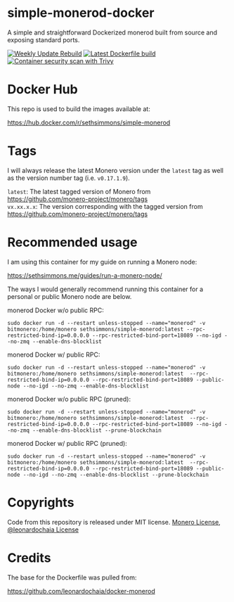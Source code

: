 # simple-monerod-docker
A simple and straightforward Dockerized monerod built from source and exposing standard ports.

[![Weekly Update Rebuild](https://github.com/sethsimmons/simple-monerod-docker/actions/workflows/update-base-image.yml/badge.svg)](https://github.com/sethsimmons/simple-monerod-docker/actions/workflows/update-base-image.yml) 
[![Latest Dockerfile build](https://github.com/sethsimmons/simple-monerod-docker/actions/workflows/update-image-on-push.yml/badge.svg)](https://github.com/sethsimmons/simple-monerod-docker/actions/workflows/update-image-on-push.yml)
[![Container security scan with Trivy](https://github.com/sethsimmons/simple-monerod-docker/actions/workflows/trivy-analysis.yml/badge.svg)](https://github.com/sethsimmons/simple-monerod-docker/actions/workflows/trivy-analysis.yml)

# Docker Hub
This repo is used to build the images available at:

https://hub.docker.com/r/sethsimmons/simple-monerod

# Tags
I will always release the latest Monero version under the `latest` tag as well as the version number tag (i.e. `v0.17.1.9`).

`latest`: The latest tagged version of Monero from https://github.com/monero-project/monero/tags  
`vx.xx.x.x`: The version corresponding with the tagged version from https://github.com/monero-project/monero/tags

# Recommended usage

I am using this container for my guide on running a Monero node:

https://sethsimmons.me/guides/run-a-monero-node/

The ways I would generally recommend running this container for a personal or public Monero node are below.

monerod Docker w/o public RPC:

```
sudo docker run -d --restart unless-stopped --name="monerod" -v bitmonero:/home/monero sethsimmons/simple-monerod:latest --rpc-restricted-bind-ip=0.0.0.0 --rpc-restricted-bind-port=18089 --no-igd --no-zmq --enable-dns-blocklist
```

monerod Docker w/ public RPC:
```
sudo docker run -d --restart unless-stopped --name="monerod" -v bitmonero:/home/monero sethsimmons/simple-monerod:latest  --rpc-restricted-bind-ip=0.0.0.0 --rpc-restricted-bind-port=18089 --public-node --no-igd --no-zmq --enable-dns-blocklist
```

monerod Docker w/o public RPC (pruned):
```
sudo docker run -d --restart unless-stopped --name="monerod" -v bitmonero:/home/monero sethsimmons/simple-monerod:latest  --rpc-restricted-bind-ip=0.0.0.0 --rpc-restricted-bind-port=18089 --no-igd --no-zmq --enable-dns-blocklist --prune-blockchain
```

monerod Docker w/ public RPC (pruned):
```
sudo docker run -d --restart unless-stopped --name="monerod" -v bitmonero:/home/monero sethsimmons/simple-monerod:latest  --rpc-restricted-bind-ip=0.0.0.0 --rpc-restricted-bind-port=18089 --public-node --no-igd --no-zmq --enable-dns-blocklist --prune-blockchain
```

# Copyrights

Code from this repository is released under MIT license. [Monero License](https://github.com/monero-project/monero/blob/master/LICENSE), [@leonardochaia License](https://github.com/leonardochaia/docker-monerod/blob/master/LICENSE)

# Credits
The base for the Dockerfile was pulled from:

https://github.com/leonardochaia/docker-monerod
